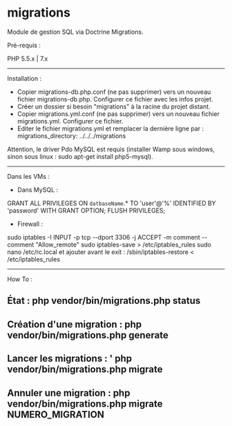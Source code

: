 # migrations

Module de gestion SQL via Doctrine Migrations.

Pré-requis : 

PHP 5.5.x | 7.x

------

Installation : 

* Copier migrations-db.php.conf (ne pas supprimer) vers un nouveau fichier migrations-db.php. Configurer ce fichier avec les infos projet.
* Créer un dossier si besoin "migrations" à la racine du projet distant.
* Copier migrations.yml.conf (ne pas supprimer) vers un nouveau fichier migrations.yml. Configurer ce fichier.
* Editer le fichier migrations.yml et remplacer la dernière ligne par : migrations_directory: ../../../migrations 

Attention, le driver Pdo MySQL est requis (installer Wamp sous windows, sinon sous linux : sudo apt-get install php5-mysql).

------

Dans les VMs : 

* Dans MySQL : 

GRANT ALL PRIVILEGES ON `datbaseName`.* TO 'user'@'%' IDENTIFIED BY 'password' WITH GRANT OPTION;
FLUSH PRIVILEGES;

* Firewall :

sudo iptables -I INPUT -p tcp --dport 3306 -j ACCEPT -m comment --comment "Allow_remote"
sudo iptables-save > /etc/iptables_rules
sudo nano /etc/rc.local et ajouter avant le exit : /sbin/iptables-restore < /etc/iptables_rules


------

How To :

État : php vendor/bin/migrations.php status
------
Création d'une migration : php vendor/bin/migrations.php generate
------
Lancer les migrations : ' php vendor/bin/migrations.php migrate 
------
Annuler une migration : php vendor/bin/migrations.php migrate NUMERO_MIGRATION 
------
